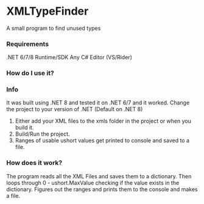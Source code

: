 # XMLTypeFinder
A small program to find unused types

### Requirements

.NET 6/7/8 Runtime/SDK
Any C# Editor (VS/Rider)

### How do I use it?

### Info
It was built using .NET 8 and tested it on .NET 6/7 and it worked. 
Change the project to your version of .NET (Default on .NET 8)

1. Either add your XML files to the xmls folder in the project or when you build it.
2. Build/Run the project.
3. Ranges of usable ushort values get printed to console and saved to a file.

### How does it work?

The program reads all the XML Files and saves them to a dictionary.
Then loops through 0 - ushort.MaxValue checking if the value exists in the dictionary. 
Figures out the ranges and prints them to the console and makes a file.
